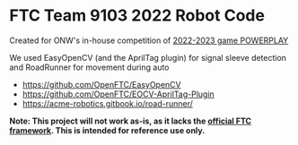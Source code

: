 # FTC Team 9103 2022 Robot Code
Created for ONW's in-house competition of [2022-2023 game POWERPLAY](https://youtu.be/HsitvZ0JaDc)

We used EasyOpenCV (and the AprilTag plugin) for signal sleeve detection and RoadRunner for movement during auto
- https://github.com/OpenFTC/EasyOpenCV
- https://github.com/OpenFTC/EOCV-AprilTag-Plugin
- https://acme-robotics.gitbook.io/road-runner/

**Note: This project will not work as-is, as it lacks the [official FTC framework](https://github.com/FIRST-Tech-Challenge/FtcRobotController). This is intended for reference use only.**